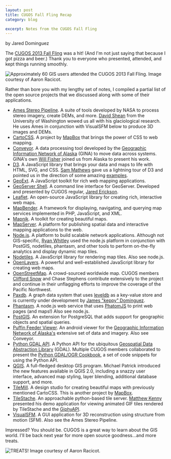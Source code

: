 ```yaml
---
layout: post
title: CUGOS Fall Fling Recap
category: blog

excerpt: Notes from the CUGOS Fall Fling
---
```


by Jared Dominguez


The [CUGOS 2013 Fall Fling](http://cugos.org/events/2013/10/16/fall-fling/) was a hit! (And I'm not just saying that because I got pizza and beer.) Thank you to everyone who presented, attended, and kept things running smoothly. 

![Approximately 60 GIS users attended the CUGOS 2013 Fall Fling. Image courtesy of Aaron Racicot.](/blog/images/CUGOS_Attendees.jpg)

Rather than bore you with my lengthy set of notes, I compiled a partial list of the open source projects that we discussed along with some of their applications.

- [Ames Stereo Pipeline](http://ti.arc.nasa.gov/tech/asr/intelligent-robotics/ngt/stereo/). A suite of tools developed by NASA to process stereo imagery, create DEMs, and more. [David Shean](https://github.com/dshean) from the University of Washington wowed us all with his glaciological research. He uses Ames in conjunction with VisualSFM below to produce 3D images and DEMs.
- [CartoCSS](https://www.mapbox.com/tilemill/docs/manual/carto/). A project by [MapBox](http://mapbox.com/) that brings the power of CSS to web mapping.
- [Conveyor](https://github.com/gina-alaska/conveyor). A data processing tool developed by the [Geographic Information Network of Alaska](http://gina.alaska.edu/) (GINA) to move data across systems. GINA's own [Will Fisher](https://github.com/teknofire) joined us from Alaska to present his work.
- [D3](http://d3js.org/). A JavaScript library that brings your data and maps to life with HTML, SVG, and CSS. [Sam Mathews](http://mapsam.com/) gave us a lightning tour of D3 and pointed us in the direction of some amazing [examples](http://biovisualize.github.io/d3visualization/).
- [GeoExt](http://geoext.org/). A JavaScript toolkit for rich web mapping applications.
- [GeoServer Shell](https://github.com/jericks/geoserver-shell). A command line interface for GeoServer. Developed and presented by CUGOS regular, [Jared Erickson](https://github.com/jericks).
- [Leaflet](http://leafletjs.com/). An open-source JavaScript library for creating rich, interactive web maps. 
- [MapBender](http://www.mapbender.org/). A framework for displaying, navigating, and querying map services implemented in PHP, JavaScript, and XML.
- [Mapnik](http://mapnik.org/). A toolkit for creating beautiful maps.
- [MapServer](http://mapserver.org/). A platform for publishing spatial data and interactive mapping applications to the web.
- [Node.js](http://nodejs.org/). A platform to build scalable network applications. Although not GIS-specific, [Ryan Whitley](https://github.com/apollolm) used the node.js platform in conjunction with PostGIS, nodetiles, phantasm, and other tools to perform on-the-fly analytics and display dynamic map tiles.
- [Nodetiles](https://github.com/nodetiles/nodetiles-core/). A JavaScript library for rendering map tiles. Also see node.js.
- [OpenLayers](http://openlayers.org/). A powerful and well-established JavaScript library for creating web maps.
- [OpenStreetMap](http://www.openstreetmap.org/). A crowd-sourced worldwide map. CUGOS members [Clifford Snow](http://www.openstreetmap.org/user/Glassman) and Chase Stephens contribute extensively to the project and continue in their unflagging efforts to improve the coverage of the Pacific Northwest.
- [Paxdb](https://github.com/keppy/paxdb). A graph data system that uses [leveldb](https://code.google.com/p/leveldb/) as a key-value store and is currently under development by [James "keppy" Dominguez](https://github.com/keppy).
- [Phantasm](https://github.com/apollolm/phantasm). A node.js web service that uses [PhatomJS](http://phantomjs.org/) to print web pages (and maps!) Also see node.js.
- [PostGIS](http://postgis.net/). An extension for PostgreSQL that adds support for geographic objects and spatial queries.
- [Puffin Feeder Viewer](https://github.com/gina-alaska/gina-puffinfeeder-android-viewer). An android viewer for the [Geographic Information Network of Alaska's](http://gina.alaska.edu/) extensive set of data and imagery. Also see Conveyor.
- [Python GDAL API](http://pcjericks.github.io/py-gdalogr-cookbook/). A Python API for the ubiquitous [Geospatial Data Abstraction Library](http://www.gdal.org/) (GDAL). Multiple CUGOS members collaborated to present the [Python GDAL/OGR Cookbook](http://pcjericks.github.io/py-gdalogr-cookbook/), a set of code snippets for using the Python API.
- [QGIS](http://www.qgis.org/). A full-fledged desktop GIS program. Michael Patrick introduced the new features available in QGIS 2.0, including a snazzy user interface, advanced map styling, layer blending, additional database support, and more.
- [TileMill](https://www.mapbox.com/tilemill/). A design studio for creating beautiful maps with previously mentioned CartoCSS. This is another project by [MapBox](https://www.mapbox.com).
- [TileStache](http://tilestache.org/). An approachable python-based tile server. [Matthew Kenny](http://mattmakesmaps.com/) presented his demo application for viewing animated GIF tiles rendered by TileStache and the [GiphyAPI](https://github.com/giphy/GiphyAPI).
- [VisualSFM](http://ccwu.me/vsfm/). A GUI application for 3D reconstruction using structure from motion (SFM). Also see the Ames Stereo Pipeline.

Impressed? You should be. CUGOS is a great way to learn about the GIS world. I'll be back next year for more open source goodness...and more treats.

![TREATS! Image courtesy of Aaron Racicot.](/images/CUGOS_Treats.jpg)
